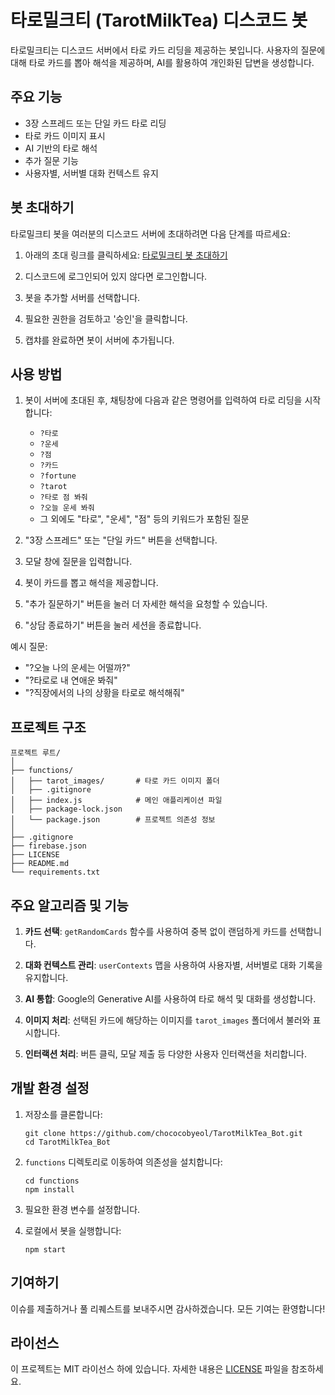 # 타로밀크티 (TarotMilkTea) 디스코드 봇

타로밀크티는 디스코드 서버에서 타로 카드 리딩을 제공하는 봇입니다. 사용자의 질문에 대해 타로 카드를 뽑아 해석을 제공하며, AI를 활용하여 개인화된 답변을 생성합니다.

## 주요 기능

- 3장 스프레드 또는 단일 카드 타로 리딩
- 타로 카드 이미지 표시
- AI 기반의 타로 해석
- 추가 질문 기능
- 사용자별, 서버별 대화 컨텍스트 유지

## 봇 초대하기

타로밀크티 봇을 여러분의 디스코드 서버에 초대하려면 다음 단계를 따르세요:

1. 아래의 초대 링크를 클릭하세요:
   [타로밀크티 봇 초대하기](https://discord.com/oauth2/authorize?client_id=1269114640940666953&permissions=8&integration_type=0&scope=bot)

2. 디스코드에 로그인되어 있지 않다면 로그인합니다.

3. 봇을 추가할 서버를 선택합니다.

4. 필요한 권한을 검토하고 '승인'을 클릭합니다.

5. 캡챠를 완료하면 봇이 서버에 추가됩니다.

## 사용 방법

1. 봇이 서버에 초대된 후, 채팅창에 다음과 같은 명령어를 입력하여 타로 리딩을 시작합니다:
   - `?타로`
   - `?운세`
   - `?점`
   - `?카드`
   - `?fortune`
   - `?tarot`
   - `?타로 점 봐줘`
   - `?오늘 운세 봐줘`
   - 그 외에도 "타로", "운세", "점" 등의 키워드가 포함된 질문

2. "3장 스프레드" 또는 "단일 카드" 버튼을 선택합니다.
3. 모달 창에 질문을 입력합니다.
4. 봇이 카드를 뽑고 해석을 제공합니다.
5. "추가 질문하기" 버튼을 눌러 더 자세한 해석을 요청할 수 있습니다.
6. "상담 종료하기" 버튼을 눌러 세션을 종료합니다.

예시 질문:
- "?오늘 나의 운세는 어떨까?"
- "?타로로 내 연애운 봐줘"
- "?직장에서의 나의 상황을 타로로 해석해줘"

## 프로젝트 구조

```
프로젝트 루트/
│
├── functions/
│   ├── tarot_images/       # 타로 카드 이미지 폴더
│   ├── .gitignore
│   ├── index.js            # 메인 애플리케이션 파일
│   ├── package-lock.json
│   └── package.json        # 프로젝트 의존성 정보
│
├── .gitignore
├── firebase.json
├── LICENSE
├── README.md
└── requirements.txt
```

## 주요 알고리즘 및 기능

1. **카드 선택**: `getRandomCards` 함수를 사용하여 중복 없이 랜덤하게 카드를 선택합니다.

2. **대화 컨텍스트 관리**: `userContexts` 맵을 사용하여 사용자별, 서버별로 대화 기록을 유지합니다.

3. **AI 통합**: Google의 Generative AI를 사용하여 타로 해석 및 대화를 생성합니다.

4. **이미지 처리**: 선택된 카드에 해당하는 이미지를 `tarot_images` 폴더에서 불러와 표시합니다.

5. **인터랙션 처리**: 버튼 클릭, 모달 제출 등 다양한 사용자 인터랙션을 처리합니다.

## 개발 환경 설정

1. 저장소를 클론합니다:
   ```
   git clone https://github.com/chococobyeol/TarotMilkTea_Bot.git
   cd TarotMilkTea_Bot
   ```

2. `functions` 디렉토리로 이동하여 의존성을 설치합니다:
   ```
   cd functions
   npm install
   ```

3. 필요한 환경 변수를 설정합니다.

4. 로컬에서 봇을 실행합니다:
   ```
   npm start
   ```

## 기여하기

이슈를 제출하거나 풀 리퀘스트를 보내주시면 감사하겠습니다. 모든 기여는 환영합니다!

## 라이선스

이 프로젝트는 MIT 라이선스 하에 있습니다. 자세한 내용은 [LICENSE](LICENSE) 파일을 참조하세요.